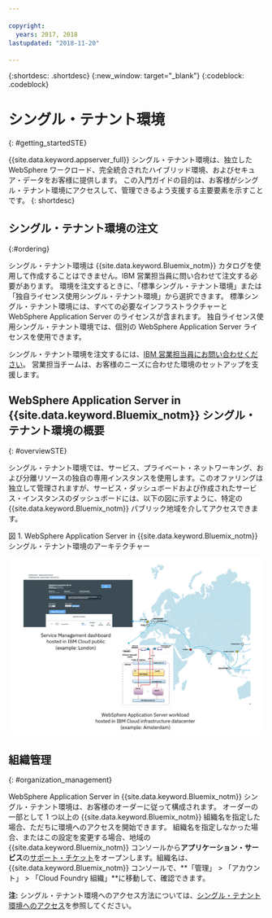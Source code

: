 ```yaml
---

copyright:
  years: 2017, 2018
lastupdated: "2018-11-20"

---
```


{:shortdesc: .shortdesc}
{:new_window: target="_blank"}
{:codeblock: .codeblock}

# シングル・テナント環境
{: #getting_startedSTE}

{{site.data.keyword.appserver_full}} シングル・テナント環境は、独立した WebSphere ワークロード、完全統合されたハイブリッド環境、およびセキュア・データをお客様に提供します。 この入門ガイドの目的は、お客様がシングル・テナント環境にアクセスして、管理できるよう支援する主要要素を示すことです。
{: shortdesc}

## シングル・テナント環境の注文
{:#ordering}

シングル・テナント環境は {{site.data.keyword.Bluemix_notm}} カタログを使用して作成することはできません。IBM 営業担当員に問い合わせて注文する必要があります。 環境を注文するときに、「標準シングル・テナント環境」または「独自ライセンス使用シングル・テナント環境」から選択できます。 標準シングル・テナント環境には、すべての必要なインフラストラクチャーと WebSphere Application Server のライセンスが含まれます。 独自ライセンス使用シングル・テナント環境では、個別の WebSphere Application Server ライセンスを使用できます。

シングル・テナント環境を注文するには、[IBM 営業担当員にお問い合わせください](reportingIssues.html#contacting-sales)。 営業担当チームは、お客様のニーズに合わせた環境のセットアップを支援します。

## WebSphere Application Server in {{site.data.keyword.Bluemix_notm}} シングル・テナント環境の概要
{: #overviewSTE}

シングル・テナント環境では、サービス、プライベート・ネットワーキング、および分離リソースの独自の専用インスタンスを使用します。このオファリングは独立して管理されますが、サービス・ダッシュボードおよび作成されたサービス・インスタンスのダッシュボードには、以下の図に示すように、特定の {{site.data.keyword.Bluemix_notm}} パブリック地域を介してアクセスできます。

図 1. WebSphere Application Server in {{site.data.keyword.Bluemix_notm}} シングル・テナント環境のアーキテクチャー

![図 1. シングル・テナント環境のアーキテクチャー](images/WASaaS.png)


## 組織管理
{: #organization_management}

WebSphere Application Server in {{site.data.keyword.Bluemix_notm}} シングル・テナント環境は、お客様のオーダーに従って構成されます。 オーダーの一部として 1 つ以上の {{site.data.keyword.Bluemix_notm}} 組織名を指定した場合、ただちに環境へのアクセスを開始できます。 組織名を指定しなかった場合、またはこの設定を変更する場合、地域の {{site.data.keyword.Bluemix_notm}} コンソールから**アプリケーション・サービス**の[サポート・チケット](reportingIssues.html#reporting_issues)をオープンします。組織名は、{{site.data.keyword.Bluemix_notm}} コンソールで、**「管理」 > 「アカウント」 > 「Cloud Foundry 組織」**に移動して、確認できます。

**注:** シングル・テナント環境へのアクセス方法については、[シングル・テナント環境へのアクセス](singleTenantAccess.html#singleTenantEnvironment)を参照してください。
